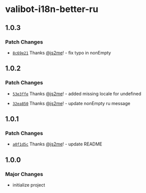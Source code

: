 # valibot-i18n-better-ru

## 1.0.3

### Patch Changes

- [`8c69e21`](https://github.com/js2me/valibot-i18n-better-ru/commit/8c69e21121884242e2e3440e4dd483ac352d2716) Thanks [@js2me](https://github.com/js2me)! - fix typo in nonEmpty

## 1.0.2

### Patch Changes

- [`53e3ffe`](https://github.com/js2me/valibot-i18n-better-ru/commit/53e3ffef40c466a3569607bae3d960e4c8910662) Thanks [@js2me](https://github.com/js2me)! - added missing locale for undefined

- [`32ea850`](https://github.com/js2me/valibot-i18n-better-ru/commit/32ea8502cb51ff8d7b6057a8da4d04cca899e6ed) Thanks [@js2me](https://github.com/js2me)! - update nonEmpty ru message

## 1.0.1

### Patch Changes

- [`a0f1d5c`](https://github.com/js2me/valibot-i18n-better-ru/commit/a0f1d5ccc1cc467ac6226a9498248e1997ca6e76) Thanks [@js2me](https://github.com/js2me)! - update README

## 1.0.0

### Major Changes

- initialize project
